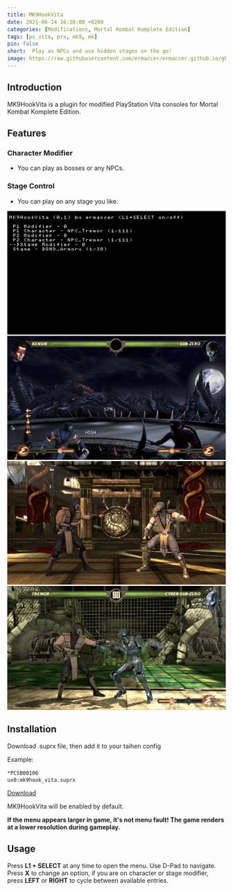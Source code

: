 ```yaml
---
title: MK9HookVita
date: 2021-06-14 16:30:00 +0200
categories: [Modifications, Mortal Kombat Komplete Edition]
tags: [ps_vita, prx, mk9, mk]   
pin: false
short:  Play as NPCs and use hidden stages on the go!
image: https://raw.githubusercontent.com/ermaccer/ermaccer.github.io/gh-pages/assets/mods/mk9/mk9hookvita/3.png
---
```

## Introduction
MK9HookVita is a plugin for modified PlayStation Vita consoles for Mortal Kombat Komplete Edition.

## Features

### Character Modifier
 - You can play as bosses or any NPCs.
 

### Stage Control
 - You can play on any stage you like.

![Preview](https://raw.githubusercontent.com/ermaccer/ermaccer.github.io/gh-pages/assets/mods/mk9/mk9hookvita/1.png)
![Preview](https://raw.githubusercontent.com/ermaccer/ermaccer.github.io/gh-pages/assets/mods/mk9/mk9hookvita/2.png)
![Preview](https://raw.githubusercontent.com/ermaccer/ermaccer.github.io/gh-pages/assets/mods/mk9/mk9hookvita/3.png)
![Preview](https://raw.githubusercontent.com/ermaccer/ermaccer.github.io/gh-pages/assets/mods/mk9/mk9hookvita/4.png)


## Installation 
Download .suprx file, then add it to your taihen config

Example:
```
*PCSB00106
ux0:mk9hook_vita.suprx
```


[Download](https://github.com/ermaccer/MK9HookVita/releases/latest/download/mk9hook_vita.suprx)

MK9HookVita will be enabled by default.

**If the menu appears larger in game, it's not menu fault! The game renders at a lower resolution during gameplay.**

## Usage
Press **L1 + SELECT** at any time to open the menu. 
Use D-Pad to navigate. Press **X** to change an option, if you are 
on character or stage modifier, press **LEFT** or **RIGHT** to cycle between
available entries.




